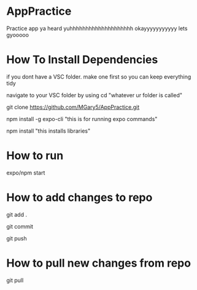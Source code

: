 # AppPractice
Practice app ya heard yuhhhhhhhhhhhhhhhhhhhh okayyyyyyyyyyy lets gyooooo

# How To Install Dependencies

if you dont have a VSC folder. make one first so you can keep everything tidy

navigate to your VSC folder by using cd "whatever ur folder is called"

git clone https://github.com/MGary5/AppPractice.git

npm install -g expo-cli "this is for running expo commands"

npm install "this installs libraries"

# How to run

expo/npm start

# How to add changes to repo

git add .

git commit

git push

# How to pull new changes from repo

git pull
